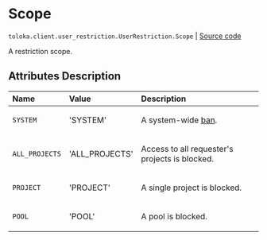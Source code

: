 # Scope
`toloka.client.user_restriction.UserRestriction.Scope` | [Source code](https://github.com/Toloka/toloka-kit/blob/v1.2.2/src/client/user_restriction.py#L56)

A restriction scope.

## Attributes Description

| Name | Value | Description |
| :------| :-----------| :----------| 
`SYSTEM`|'SYSTEM'|<p>A system-wide [ban](https://toloka.ai/docs/guide/ban/?form-source=api-ban#ban-platform).</p>
`ALL_PROJECTS`|'ALL_PROJECTS'|<p>Access to all requester&#x27;s projects is blocked.</p>
`PROJECT`|'PROJECT'|<p>A single project is blocked.</p>
`POOL`|'POOL'|<p>A pool is blocked.</p>
